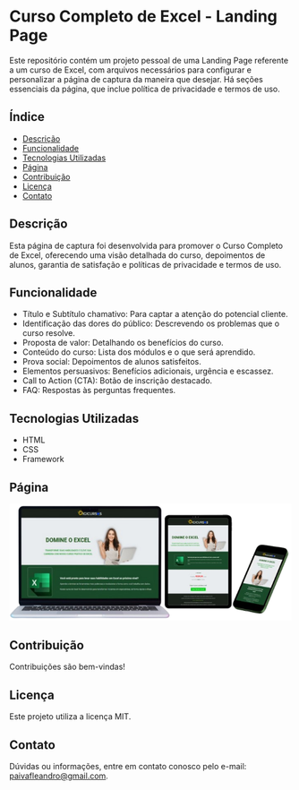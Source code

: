 # Curso Completo de Excel - Landing Page

Este repositório contém um projeto pessoal de uma Landing Page referente a um curso de Excel, com arquivos necessários para configurar e personalizar a página de captura da maneira que desejar. Há seções essenciais da página, que inclue política de privacidade e termos de uso.

## Índice

- [Descrição](#descrição)
- [Funcionalidade](#funcionalidade)
- [Tecnologias Utilizadas](#tecnologias-utilizadas)
- [Página](#página)
- [Contribuição](#contribuição)
- [Licença](#licença)
- [Contato](#contato)

## Descrição

Esta página de captura foi desenvolvida para promover o Curso Completo de Excel, oferecendo uma visão detalhada do curso, depoimentos de alunos, garantia de satisfação e políticas de privacidade e termos de uso.

## Funcionalidade

* Título e Subtítulo chamativo: Para captar a atenção do potencial cliente.
* Identificação das dores do público: Descrevendo os problemas que o curso resolve.
* Proposta de valor: Detalhando os benefícios do curso.
* Conteúdo do curso: Lista dos módulos e o que será aprendido.
* Prova social: Depoimentos de alunos satisfeitos.
* Elementos persuasivos: Benefícios adicionais, urgência e escassez.
* Call to Action (CTA): Botão de inscrição destacado.
* FAQ: Respostas às perguntas frequentes.

## Tecnologias Utilizadas

* HTML
* CSS
* Framework

## Página

[![](image/img-dispositivos.png)](https://lpaivaf.github.io/Landing-Page-ExcelCourse/)


## Contribuição

Contribuições são bem-vindas! 

## Licença

Este projeto utiliza a licença MIT.

## Contato

Dúvidas ou informações, entre em contato conosco pelo e-mail: paivafleandro@gmail.com.
